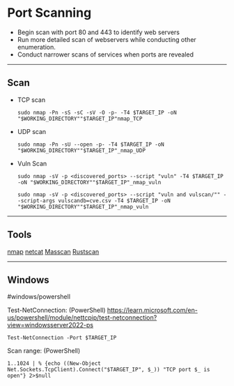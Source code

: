 # Port Scanning

- Begin scan with port 80 and 443 to identify web servers
- Run more detailed scan of webservers while conducting other enumeration.
- Conduct narrower scans of services when ports are revealed

--------------------------------------------------------------------------
## Scan

- TCP scan

      sudo nmap -Pn -sS -sC -sV -O -p- -T4 $TARGET_IP -oN "$WORKING_DIRECTORY""$TARGET_IP"nmap_TCP

- UDP scan

      sudo nmap -Pn -sU --open -p- -T4 $TARGET_IP -oN "$WORKING_DIRECTORY""$TARGET_IP"_nmap_UDP

- Vuln Scan

      sudo nmap -sV -p <discovered_ports> --script "vuln" -T4 $TARGET_IP -oN "$WORKING_DIRECTORY""$TARGET_IP"_nmap_vuln

      sudo nmap -sV -p <discovered_ports> --script "vuln and vulscan/"" --script-args vulscandb=cve.csv -T4 $TARGET_IP -oN "$WORKING_DIRECTORY""$TARGET_IP"_nmap_vuln


--------------------------------------------------------------------------
## Tools

[nmap](../Tools/nmap.md)
[netcat](../Tools/netcat.md)
[Masscan](https://www.kali.org/tools/masscan/)
[Rustscan](https://rustscan.github.io/RustScan/)


--------------------------------------------------------------------------
## Windows
#windows/powershell

Test-NetConnection: (PowerShell)
https://learn.microsoft.com/en-us/powershell/module/nettcpip/test-netconnection?view=windowsserver2022-ps

	Test-NetConnection -Port $TARGET_IP
	
Scan range: (PowerShell)

	1..1024 | % {echo ((New-Object Net.Sockets.TcpClient).Connect("$TARGET_IP", $_)) "TCP port $_ is open"} 2>$null




